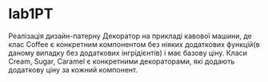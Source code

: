 # lab1PT

Реалізація дизайн-патерну Декоратор на прикладі кавової машини, де клас Coffee є конкретним компонентом без ніяких додаткових функцій(в даному випадку без додаткових інгрідієнтів) і має базову ціну. Класи Cream, Sugar, Caramel є конкретними декораторами, які додають додаткову ціну за кожний компонент.
